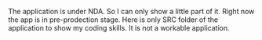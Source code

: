 The application is under NDA. So I can only show a little part of it. Right now the app is in pre-prodection stage.
Here is only SRC folder of the application to show my coding skills. It is not a workable application. 
